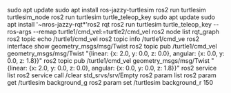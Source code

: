 sudo apt update
sudo apt install ros-jazzy-turtlesim
ros2 run turtlesim turtlesim_node
ros2 run turtlesim turtle_teleop_key
sudo apt update
sudo apt install '~nros-jazzy-rqt*'ros2 
rqt
ros2 run turtlesim turtle_teleop_key --ros-args --remap turtle1/cmd_vel:=turtle2/cmd_vel
ros2 node list
rqt_graph
ros2 topic echo /turtle1/cmd_vel
ros2 topic info /turtle1/cmd_ve
ros2 interface show geometry_msgs/msg/Twist
ros2 topic pub /turtle1/cmd_vel geometry_msgs/msg/Twist "{linear: {x: 2.0, y: 0.0, z: 0.0}, angular: {x: 0.0, y: 0.0, z: 1.8}}"
ros2 topic pub /turtle1/cmd_vel geometry_msgs/msg/Twist "{linear: {x: 2.0, y: 0.0, z: 0.0}, angular: {x: 0.0, y: 0.0, z: 1.8}}"
ros2 service list
ros2 service call /clear std_srvs/srv/Empty
ros2 param list
ros2 param get /turtlesim background_g
ros2 param set /turtlesim background_r 150
